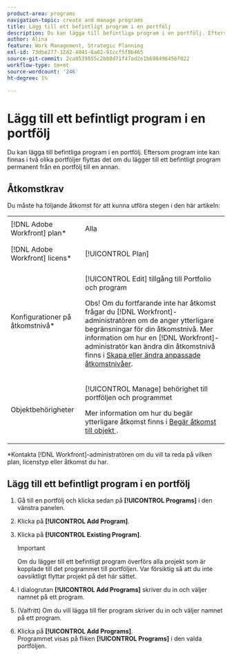 ```yaml
---
product-area: programs
navigation-topic: create and manage programs
title: Lägg till ett befintligt program i en portfölj
description: Du kan lägga till befintliga program i en portfölj. Eftersom program inte kan finnas i två olika portföljer flyttas det om du lägger till ett befintligt program permanent från en portfölj till en annan.
author: Alina
feature: Work Management, Strategic Planning
exl-id: 73dbe277-12d2-4041-8a02-91ccf5f8b465
source-git-commit: 2ca8539855c2b08d71f47ad2e1b698496456f022
workflow-type: tm+mt
source-wordcount: '246'
ht-degree: 1%

---
```


# Lägg till ett befintligt program i en portfölj

Du kan lägga till befintliga program i en portfölj. Eftersom program inte kan finnas i två olika portföljer flyttas det om du lägger till ett befintligt program permanent från en portfölj till en annan. 

## Åtkomstkrav

Du måste ha följande åtkomst för att kunna utföra stegen i den här artikeln:

<table style="table-layout:auto"> 
 <col> 
 <col> 
 <tbody> 
  <tr> 
   <td role="rowheader">[!DNL Adobe Workfront] plan*</td> 
   <td> <p>Alla</p> </td> 
  </tr> 
  <tr> 
   <td role="rowheader">[!DNL Adobe Workfront] licens*</td> 
   <td> <p>[!UICONTROL Plan] </p> </td> 
  </tr> 
  <tr> 
   <td role="rowheader">Konfigurationer på åtkomstnivå*</td> 
   <td> <p>[!UICONTROL Edit] tillgång till Portfolio och program </p> <p>Obs! Om du fortfarande inte har åtkomst frågar du [!DNL Workfront]-administratören om de anger ytterligare begränsningar för din åtkomstnivå. Mer information om hur en [!DNL Workfront]-administratör kan ändra din åtkomstnivå finns i <a href="../../../administration-and-setup/add-users/configure-and-grant-access/create-modify-access-levels.md" class="MCXref xref">Skapa eller ändra anpassade åtkomstnivåer</a>.</p> </td> 
  </tr> 
  <tr> 
   <td role="rowheader">Objektbehörigheter</td> 
   <td> <p>[!UICONTROL Manage] behörighet till portföljen och programmet</p> <p>Mer information om hur du begär ytterligare åtkomst finns i <a href="../../../workfront-basics/grant-and-request-access-to-objects/request-access.md" class="MCXref xref">Begär åtkomst till objekt </a>.</p> </td> 
  </tr> 
 </tbody> 
</table>

&#42;Kontakta [!DNL Workfront]-administratören om du vill ta reda på vilken plan, licenstyp eller åtkomst du har.

## Lägg till ett befintligt program i en portfölj

1. Gå till en portfölj och klicka sedan på **[!UICONTROL Programs]** i den vänstra panelen.
1. Klicka på **[!UICONTROL Add Program]**.
1. Klicka på **[!UICONTROL Existing Program]**.

   >[!IMPORTANT]
   >
   >Om du lägger till ett befintligt program överförs alla projekt som är kopplade till det programmet till portföljen. Var försiktig så att du inte oavsiktligt flyttar projekt på det här sättet.

1. I dialogrutan **[!UICONTROL Add Programs]** skriver du in och väljer namnet på ett program.
1. (Valfritt) Om du vill lägga till fler program skriver du in och väljer namnet på ett program.
1. Klicka på **[!UICONTROL Add Programs]**.\
   Programmet visas på fliken **[!UICONTROL Programs]** i den valda portföljen.
